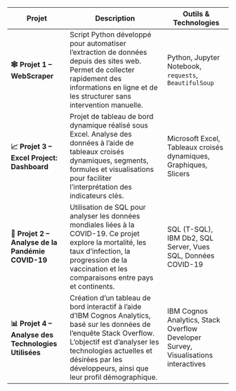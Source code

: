 | Projet                                               | Description                                                                                                                                                                                                                                             | Outils & Technologies                                                              |
| ---------------------------------------------------- | ------------------------------------------------------------------------------------------------------------------------------------------------------------------------------------------------------------------------------------------------------- | ---------------------------------------------------------------------------------- |
| **🕸️ Projet 1 – WebScraper**                        | Script Python développé pour automatiser l’extraction de données depuis des sites web. Permet de collecter rapidement des informations en ligne et de les structurer sans intervention manuelle.                                                        | Python, Jupyter Notebook, `requests`, `BeautifulSoup`                              |
| **📈 Projet 3 – Excel Project: Dashboard**           | Projet de tableau de bord dynamique réalisé sous Excel. Analyse des données à l’aide de tableaux croisés dynamiques, segments, formules et visualisations pour faciliter l’interprétation des indicateurs clés.                                         | Microsoft Excel, Tableaux croisés dynamiques, Graphiques, Slicers                  |
| **🦠 Projet 2 – Analyse de la Pandémie COVID-19**    | Utilisation de SQL pour analyser les données mondiales liées à la COVID-19. Ce projet explore la mortalité, les taux d’infection, la progression de la vaccination et les comparaisons entre pays et continents.                                        | SQL (T-SQL), IBM Db2, SQL Server, Vues SQL, Données COVID-19                       |
| **📊 Projet 4 – Analyse des Technologies Utilisées** | Création d’un tableau de bord interactif à l’aide d’IBM Cognos Analytics, basé sur les données de l’enquête Stack Overflow. L’objectif est d’analyser les technologies actuelles et désirées par les développeurs, ainsi que leur profil démographique. | IBM Cognos Analytics, Stack Overflow Developer Survey, Visualisations interactives | 

